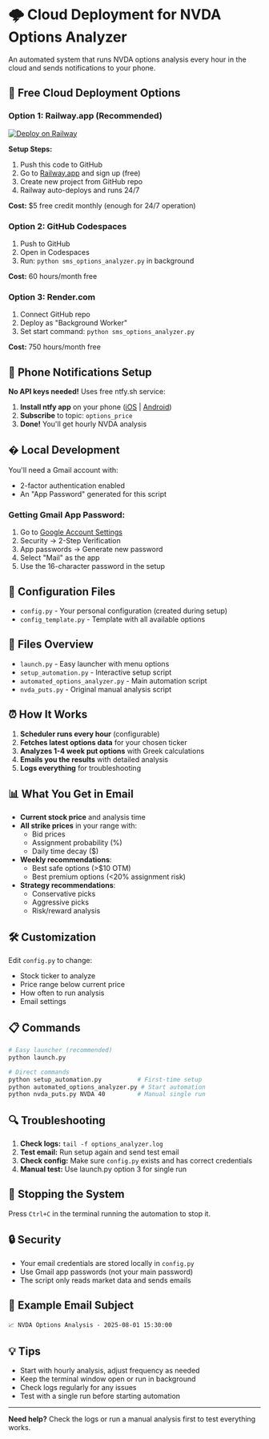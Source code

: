 # 🌩️ Cloud Deployment for NVDA Options Analyzer

An automated system that runs NVDA options analysis every hour in the cloud and sends notifications to your phone.

## 🚀 Free Cloud Deployment Options

### Option 1: Railway.app (Recommended)
[![Deploy on Railway](https://railway.app/button.svg)](https://railway.app/new)

**Setup Steps:**
1. Push this code to GitHub
2. Go to [Railway.app](https://railway.app) and sign up (free)
3. Create new project from GitHub repo
4. Railway auto-deploys and runs 24/7

**Cost:** $5 free credit monthly (enough for 24/7 operation)

### Option 2: GitHub Codespaces
1. Push to GitHub
2. Open in Codespaces
3. Run: `python sms_options_analyzer.py` in background

**Cost:** 60 hours/month free

### Option 3: Render.com
1. Connect GitHub repo
2. Deploy as "Background Worker"
3. Set start command: `python sms_options_analyzer.py`

**Cost:** 750 hours/month free

## 📱 Phone Notifications Setup

**No API keys needed!** Uses free ntfy.sh service:

1. **Install ntfy app** on your phone ([iOS](https://apps.apple.com/app/ntfy/id1625396347) | [Android](https://play.google.com/store/apps/details?id=io.heckel.ntfy))
2. **Subscribe** to topic: `options_price`
3. **Done!** You'll get hourly NVDA analysis

## �️ Local Development

You'll need a Gmail account with:
- 2-factor authentication enabled
- An "App Password" generated for this script

### Getting Gmail App Password:
1. Go to [Google Account Settings](https://myaccount.google.com/)
2. Security → 2-Step Verification
3. App passwords → Generate new password
4. Select "Mail" as the app
5. Use the 16-character password in the setup

## 🔧 Configuration Files

- `config.py` - Your personal configuration (created during setup)
- `config_template.py` - Template with all available options

## 📁 Files Overview

- `launch.py` - Easy launcher with menu options
- `setup_automation.py` - Interactive setup script
- `automated_options_analyzer.py` - Main automation script
- `nvda_puts.py` - Original manual analysis script

## ⏰ How It Works

1. **Scheduler runs every hour** (configurable)
2. **Fetches latest options data** for your chosen ticker
3. **Analyzes 1-4 week put options** with Greek calculations
4. **Emails you the results** with detailed analysis
5. **Logs everything** for troubleshooting

## 📊 What You Get in Email

- **Current stock price** and analysis time
- **All strike prices** in your range with:
  - Bid prices
  - Assignment probability (%)
  - Daily time decay ($)
- **Weekly recommendations**:
  - Best safe options (>$10 OTM)
  - Best premium options (<20% assignment risk)
- **Strategy recommendations**:
  - Conservative picks
  - Aggressive picks
  - Risk/reward analysis

## 🛠️ Customization

Edit `config.py` to change:
- Stock ticker to analyze
- Price range below current price
- How often to run analysis
- Email settings

## 📋 Commands

```bash
# Easy launcher (recommended)
python launch.py

# Direct commands
python setup_automation.py          # First-time setup
python automated_options_analyzer.py # Start automation
python nvda_puts.py NVDA 40         # Manual single run
```

## 🔍 Troubleshooting

1. **Check logs:** `tail -f options_analyzer.log`
2. **Test email:** Run setup again and send test email
3. **Check config:** Make sure `config.py` exists and has correct credentials
4. **Manual test:** Use launch.py option 3 for single run

## 📱 Stopping the System

Press `Ctrl+C` in the terminal running the automation to stop it.

## 🔒 Security

- Your email credentials are stored locally in `config.py`
- Use Gmail app passwords (not your main password)
- The script only reads market data and sends emails

## 🎯 Example Email Subject

```
📈 NVDA Options Analysis - 2025-08-01 15:30:00
```

## 💡 Tips

- Start with hourly analysis, adjust frequency as needed
- Keep the terminal window open or run in background
- Check logs regularly for any issues
- Test with a single run before starting automation

---

**Need help?** Check the logs or run a manual analysis first to test everything works.
